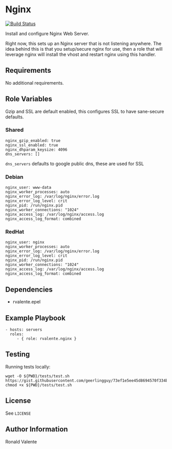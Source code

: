 # Nginx

[![Build Status](https://travis-ci.org/rvalente/ansible-role-nginx.svg?branch=master)](https://travis-ci.org/rvalente/ansible-role-nginx)

Install and configure Nginx Web Server.

Right now, this sets up an Nginx server that is not listening anywhere. The idea behind this is that you setup/secure nginx for use, then a role that will leverage nginx will install the vhost and restart nginx using this handler.

## Requirements

No additional requirements.

## Role Variables

Gzip and SSL are default enabled, this configures SSL to have sane-secure defaults.

### Shared

```
nginx_gzip_enabled: true
nginx_ssl_enabled: true
nginx_dhparam_keysize: 4096
dns_servers: []
```

`dns_servers` defaults to google public dns, these are used for SSL

### Debian

```
nginx_user: www-data
nginx_worker_processes: auto
nginx_error_log: /var/log/nginx/error.log
nginx_error_log_level: crit
nginx_pid: /run/nginx.pid
nginx_worker_connections: "1024"
nginx_access_log: /var/log/nginx/access.log
nginx_access_log_format: combined
```

### RedHat

```
nginx_user: nginx
nginx_worker_processes: auto
nginx_error_log: /var/log/nginx/error.log
nginx_error_log_level: crit
nginx_pid: /run/nginx.pid
nginx_worker_connections: "1024"
nginx_access_log: /var/log/nginx/access.log
nginx_access_log_format: combined
```

## Dependencies

- rvalente.epel

## Example Playbook

    - hosts: servers
      roles:
         - { role: rvalente.nginx }

## Testing

Running tests locally:

```
wget -O ${PWD}/tests/test.sh https://gist.githubusercontent.com/geerlingguy/73ef1e5ee45d8694570f334be385e181/raw/
chmod +x ${PWD}/tests/test.sh
```

## License

See `LICENSE`

## Author Information

Ronald Valente
